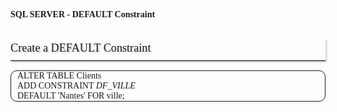 # SQL SERVER - DEFAULT Constraint
## Create a DEFAULT Constraint
<pre>
ALTER TABLE Clients
ADD CONSTRAINT <span class="italic">DF_VILLE</span>
DEFAULT 'Nantes' FOR ville;
</pre>




<style>
* {
    font-size: 14px;
    font-family: 'Ubuntu';
}

th {
    font-weight: normal;
    background: none
}

blockquote.note {
    border-left: thick solid green;
    color: black;
}

blockquote.important {
    border-left: thick solid orange;
    color: black;
}

blockquote.warning {
    border-left: thick solid red;
    color: black;
}
pre { 
    font-family: 'Ubuntu Mono', monospace serif;
    border: solid 1px; 
    border-radius: 10px;
    padding-left: 10px;}

h2 {
    -webkit-box-shadow: 2px 2px 3px #ccc;
    -moz-box-shadow: 2px 2px 3px #ccc;
    font-size: 1.3em;
    font-weight: normal;
    padding: 0;
    padding-bottom: .3em;
    text-shadow: 2px 2px 3px #ccc;
    text-align: left;
    line-height: 30px;
    margin-top: 30px;
    margin-bottom: 15px;
    border-bottom-style: ridge;
    border-bottom-color: black;
    border-bottom-width: .1em;
    box-shadow: 2px 2px 3px #ccc;
}

h3 {
    line-height: 30px;
    margin-top: 20px;
    margin-bottom: 5px;
    border-bottom-style:dotted;
    border-bottom-width: .09em;
}

.comment {
    font-style: italic;
    color: green;
    font-family: inherit;
}

.italic {
    font-style: italic;
    font-size: inherit;
}

.bold {
    font-weight: bold;
    font-size: inherit;
}
</style>